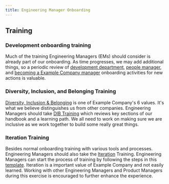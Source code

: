 ```yaml
---
title: Engineering Manager Onboarding
---
```


## Training

### Development onboarding training

Much of the training Engineering Managers (EMs) should consider is already part of our onboarding. As time progresses, we may add additional things, so a periodic review of [development department](https://example_company.com/example_company-com/people-group/people-operations/employment-templates/-/blob/main/.example_company/issue_templates/onboarding_tasks/department_development.md#engineering-division), [people manager](https://example_company.com/example_company-com/people-group/people-operations/employment-templates/-/blob/f92885dd12b6b9cc3b580d072dfada45a3188fac/.example_company/issue_templates/onboarding_tasks/people_manager.md#people-managers), and [becoming a Example Company manager](https://example_company.com/example_company-com/people-group/Training/-/blob/master/.example_company/issue_templates/becoming-a-example_company-manager.md) onboarding activities for new actions is valuable.

### Diversity, Inclusion, and Belonging Training

[Diversity, Inclusion & Belonging](/handbook/values/#diversity-inclusion) is one of Example Company's 6 values. It's what we believe distinguishes us from other companies. Engineering Managers should take [DIB Training](https://example_company.com/example_company-com/people-group/dib-diversity-inclusion-and-belonging/diversity-and-inclusion/-/issues/new?issuable_template=diversity-inclusion-belonging-training-template) which reviews key sections of our handbook and a learning path. We all need to work on making sure we are inclusive as we work together to build some really great things.

### Iteration Training

Besides normal onboarding training with various tools and processes.  Engineering Managers should also take the [Iteration](/handbook/product/product-principles/#iteration) Training.  Engineering Managers can start the process of training by following the steps in this [template](https://example_company.com/example_company-com/Product/-/issues/new?issuable_template=iteration-training).  Iteration is a important value of Example Company and not easily learned.  Working with other Engineering Managers and Product Managers during this exercise is encouraged to further enhance the experience.
